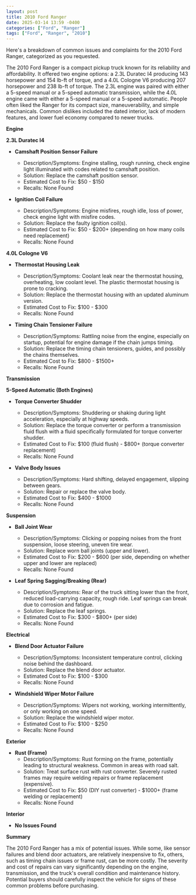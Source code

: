 ```yaml
---
layout: post
title: 2010 Ford Ranger
date: 2025-03-14 13:59 -0400
categories: ["Ford", "Ranger"]
tags: ["Ford", "Ranger", "2010"]
---
```

Here's a breakdown of common issues and complaints for the 2010 Ford Ranger, categorized as you requested.

The 2010 Ford Ranger is a compact pickup truck known for its reliability and affordability. It offered two engine options: a 2.3L Duratec I4 producing 143 horsepower and 154 lb-ft of torque, and a 4.0L Cologne V6 producing 207 horsepower and 238 lb-ft of torque. The 2.3L engine was paired with either a 5-speed manual or a 5-speed automatic transmission, while the 4.0L engine came with either a 5-speed manual or a 5-speed automatic. People often liked the Ranger for its compact size, maneuverability, and simple mechanicals. Common dislikes included the dated interior, lack of modern features, and lower fuel economy compared to newer trucks.

**Engine**

**2.3L Duratec I4**

*   **Camshaft Position Sensor Failure**
    *   Description/Symptoms: Engine stalling, rough running, check engine light illuminated with codes related to camshaft position.
    *   Solution: Replace the camshaft position sensor.
    *   Estimated Cost to Fix: $50 - $150
    *   Recalls: None Found

*   **Ignition Coil Failure**
    *   Description/Symptoms: Engine misfires, rough idle, loss of power, check engine light with misfire codes.
    *   Solution: Replace the faulty ignition coil(s).
    *   Estimated Cost to Fix: $50 - $200+ (depending on how many coils need replacement)
    *   Recalls: None Found

**4.0L Cologne V6**

*   **Thermostat Housing Leak**
    *   Description/Symptoms: Coolant leak near the thermostat housing, overheating, low coolant level. The plastic thermostat housing is prone to cracking.
    *   Solution: Replace the thermostat housing with an updated aluminum version.
    *   Estimated Cost to Fix: $100 - $300
    *   Recalls: None Found

*   **Timing Chain Tensioner Failure**
    *   Description/Symptoms: Rattling noise from the engine, especially on startup, potential for engine damage if the chain jumps timing.
    *   Solution: Replace the timing chain tensioners, guides, and possibly the chains themselves.
    *   Estimated Cost to Fix: $800 - $1500+
    *   Recalls: None Found

**Transmission**

**5-Speed Automatic (Both Engines)**

*   **Torque Converter Shudder**
    *   Description/Symptoms: Shuddering or shaking during light acceleration, especially at highway speeds.
    *   Solution: Replace the torque converter or perform a transmission fluid flush with a fluid specifically formulated for torque converter shudder.
    *   Estimated Cost to Fix: $100 (fluid flush) - $800+ (torque converter replacement)
    *   Recalls: None Found

*   **Valve Body Issues**
    *   Description/Symptoms: Hard shifting, delayed engagement, slipping between gears.
    *   Solution: Repair or replace the valve body.
    *   Estimated Cost to Fix: $400 - $1000
    *   Recalls: None Found

**Suspension**

*   **Ball Joint Wear**
    *   Description/Symptoms: Clicking or popping noises from the front suspension, loose steering, uneven tire wear.
    *   Solution: Replace worn ball joints (upper and lower).
    *   Estimated Cost to Fix: $200 - $600 (per side, depending on whether upper and lower are replaced)
    *   Recalls: None Found

*   **Leaf Spring Sagging/Breaking (Rear)**
    *   Description/Symptoms: Rear of the truck sitting lower than the front, reduced load-carrying capacity, rough ride.  Leaf springs can break due to corrosion and fatigue.
    *   Solution: Replace the leaf springs.
    *   Estimated Cost to Fix: $300 - $800+ (per side)
    *   Recalls: None Found

**Electrical**

*   **Blend Door Actuator Failure**
    *   Description/Symptoms: Inconsistent temperature control, clicking noise behind the dashboard.
    *   Solution: Replace the blend door actuator.
    *   Estimated Cost to Fix: $100 - $300
    *   Recalls: None Found

*   **Windshield Wiper Motor Failure**
    *   Description/Symptoms: Wipers not working, working intermittently, or only working on one speed.
    *   Solution: Replace the windshield wiper motor.
    *   Estimated Cost to Fix: $100 - $250
    *   Recalls: None Found

**Exterior**

*   **Rust (Frame)**
    *   Description/Symptoms: Rust forming on the frame, potentially leading to structural weakness. Common in areas with road salt.
    *   Solution: Treat surface rust with rust converter. Severely rusted frames may require welding repairs or frame replacement (expensive).
    *   Estimated Cost to Fix: $50 (DIY rust converter) - $1000+ (frame welding or replacement)
    *   Recalls: None Found

**Interior**

*   **No Issues Found**

**Summary**

The 2010 Ford Ranger has a mix of potential issues. While some, like sensor failures and blend door actuators, are relatively inexpensive to fix, others, such as timing chain issues or frame rust, can be more costly. The severity and cost of repairs can vary significantly depending on the engine, transmission, and the truck's overall condition and maintenance history. Potential buyers should carefully inspect the vehicle for signs of these common problems before purchasing.

